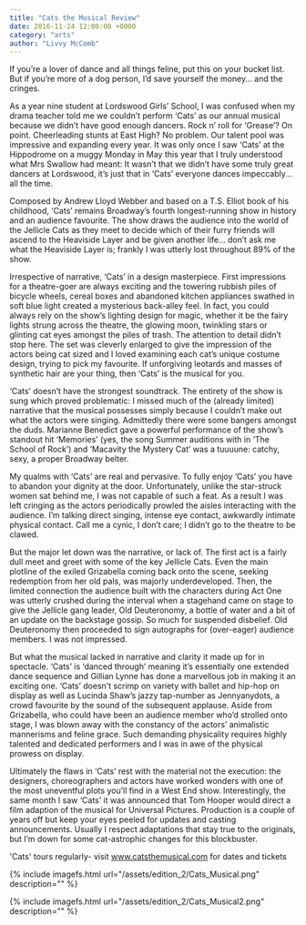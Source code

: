 ```yaml
---
title: "Cats the Musical Review"
date: 2016-11-24 12:00:00 +0000
category: "arts"
author: "Livvy McComb"
---
```


If you’re a lover of dance and all things feline, put this on your bucket list. But if you’re more of a dog person, I’d save yourself the money… and the cringes. 




As a year nine student at Lordswood Girls’ School, I was confused when my drama teacher told me we couldn’t perform ‘Cats’ as our annual musical because we didn’t have good enough dancers. Rock n’ roll for ‘Grease’? On point. Cheerleading stunts at East High? No problem. Our talent pool was impressive and expanding every year. It was only once I saw ‘Cats’ at the Hippodrome on a muggy Monday in May this year that I truly understood what Mrs Swallow had meant: It wasn’t that we didn’t have some truly great dancers at Lordswood, it’s just that in ‘Cats’ everyone dances impeccably... all the time.


Composed by Andrew Lloyd Webber and based on a T.S. Elliot book of his childhood, ‘Cats’ remains Broadway’s fourth longest-running show in history and an audience favourite. The show draws the audience into the world of the Jellicle Cats as they meet to decide which of their furry friends will ascend to the Heaviside Layer and be given another life… don’t ask me what the Heaviside Layer is; frankly I was utterly lost throughout 89% of the show. 


Irrespective of narrative, ‘Cats’ in a design masterpiece. First impressions for a theatre-goer are always exciting and the towering rubbish piles of bicycle wheels, cereal boxes and abandoned kitchen appliances swathed in soft blue light created a mysterious back-alley feel. In fact, you could always rely on the show’s lighting design for magic, whether it be the fairy lights strung across the theatre, the glowing moon, twinkling stars or glinting cat eyes amongst the piles of trash. The attention to detail didn’t stop here. The set was cleverly enlarged to give the impression of the actors being cat sized and I loved examining each cat’s unique costume design, trying to pick my favourite. If unforgiving leotards and masses of synthetic hair are your thing, then ‘Cats’ is the musical for you. 


‘Cats’ doesn’t have the strongest soundtrack. The entirety of the show is sung which proved problematic: I missed much of the (already limited) narrative that the musical possesses simply because I couldn’t make out what the actors were singing. Admittedly there were some bangers amongst the duds. Marianne Benedict gave a powerful performance of the show’s standout hit ‘Memories’ (yes, the song Summer auditions with in ‘The School of Rock’) and ‘Macavity the Mystery Cat’ was a tuuuune: catchy, sexy, a proper Broadway belter. 


My qualms with ‘Cats’ are real and pervasive. To fully enjoy ‘Cats’ you have to abandon your dignity at the door. Unfortunately, unlike the star-struck women sat behind me, I was not capable of such a feat. As a result I was left cringing as the actors periodically prowled the aisles interacting with the audience. I’m talking direct singing, intense eye contact, awkwardly intimate physical contact. Call me a cynic, I don’t care; I didn’t go to the theatre to be clawed. 


But the major let down was the narrative, or lack of. The first act is a fairly dull meet and greet with some of the key Jellicle Cats. Even the main plotline of the exiled Grizabella coming back onto the scene, seeking redemption from her old pals, was majorly underdeveloped. Then, the limited connection the audience built with the characters during Act One was utterly crushed during the interval when a stagehand came on stage to give the Jellicle gang leader, Old Deuteronomy, a bottle of water and a bit of an update on the backstage gossip. So much for suspended disbelief. Old Deuteronomy then proceeded to sign autographs for (over-eager) audience members. I was not impressed. 


But what the musical lacked in narrative and clarity it made up for in spectacle. ‘Cats’ is ‘danced through’ meaning it’s essentially one extended dance sequence and Gillian Lynne has done a marvellous job in making it an exciting one. ‘Cats’ doesn’t scrimp on variety with ballet and hip-hop on display as well as Lucinda Shaw’s jazzy tap-number as Jennyanydots, a crowd favourite by the sound of the subsequent applause. Aside from Grizabella, who could have been an audience member who’d strolled onto stage, I was blown away with the constancy of the actors’ animalistic mannerisms and feline grace. Such demanding physicality requires highly talented and dedicated performers and I was in awe of the physical prowess on display. 


Ultimately the flaws in ‘Cats’ rest with the material not the execution: the designers, choreographers and actors have worked wonders with one of the most uneventful plots you’ll find in a West End show. Interestingly, the same month I saw ‘Cats’ it was announced that Tom Hooper would direct a film adaption of the musical for Universal Pictures. Production is a couple of years off but keep your eyes peeled for updates and casting announcements. Usually I respect adaptations that stay true to the originals, but I’m down for some cat-astrophic changes for this blockbuster. 


'Cats' tours regularly- visit www.catsthemusical.com for dates and tickets





 {% include imagefs.html url="/assets/edition_2/Cats_Musical.png" description="" %}

 {% include imagefs.html url="/assets/edition_2/Cats_Musical2.png" description="" %}
